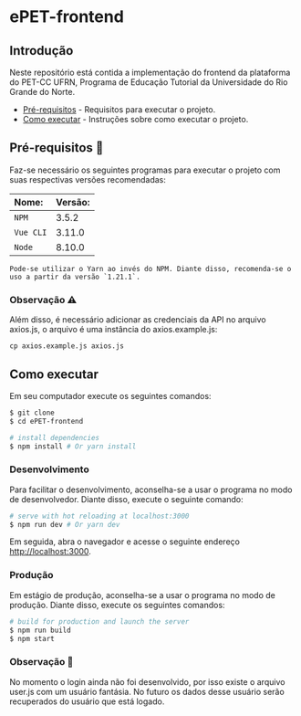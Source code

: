 
# ePET-frontend  

## Introdução 

Neste repositório está contida a implementação do frontend da plataforma do PET-CC UFRN, Programa de Educação Tutorial da Universidade do Rio Grande do Norte.

- [Pré-requisitos](#pré-requisitos) - Requisitos para executar o projeto.
- [Como executar](#como-executar) - Instruções sobre como executar o projeto.


## Pré-requisitos :eyes:

Faz-se necessário os seguintes programas para executar o projeto com suas respectivas versões recomendadas:


| Nome: | Versão:  |    
| :---------- | :------------- |
|`NPM` 	| 3.5.2 |  
|`Vue CLI` 	| 3.11.0 |  
|`Node` 	| 8.10.0 |  



    Pode-se utilizar o Yarn ao invés do NPM. Diante disso, recomenda-se o uso a partir da versão `1.21.1`.
### Observação :warning:
Além disso, é necessário adicionar as credenciais da API no arquivo axios.js, o arquivo é uma instância do axios.example.js:

```shell
cp axios.example.js axios.js
``` 

## Como executar

Em seu computador execute os seguintes comandos:

``` bash
$ git clone   
$ cd ePET-frontend

# install dependencies
$ npm install # Or yarn install
```

### Desenvolvimento

Para facilitar o desenvolvimento, aconselha-se a usar o programa no modo de desenvolvedor. Diante disso, execute o seguinte comando:

``` bash
# serve with hot reloading at localhost:3000
$ npm run dev # Or yarn dev
```

Em seguida, abra o navegador e acesse o seguinte endereço [http://localhost:3000](http://localhost:3000).

### Produção

Em estágio de produção, aconselha-se a usar o programa no modo de produção. Diante disso, execute os seguintes comandos:

``` bash
# build for production and launch the server
$ npm run build
$ npm start
```

### Observação :construction:

No momento o login ainda não foi desenvolvido, por isso existe o arquivo user.js com um usuário fantásia. No futuro os dados desse usuário serão recuperados do usuário que está logado.
